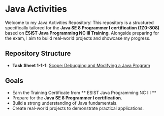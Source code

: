 # Java Activities

Welcome to my Java Activities Repository! This repository is a structured specifically tailored for the **Java SE 8 Programmer I certification (1Z0-808)** based on **ESIST Java Programming NC III Training**. Alongside preparing for the exam, I aim to build real-world projects and showcase my progress.

## Repository Structure
- **Task Sheet 1-1-1**: [Scope: Debugging and Modifying a Java Program](src/java_basics/)

## Goals
- Earn the Training Certificate from ** ESIST Java Programming NC III **
- Prepare for the **Java SE 8 Programmer I certification**.
- Build a strong understanding of Java fundamentals.
- Create real-world projects to demonstrate practical applications.
